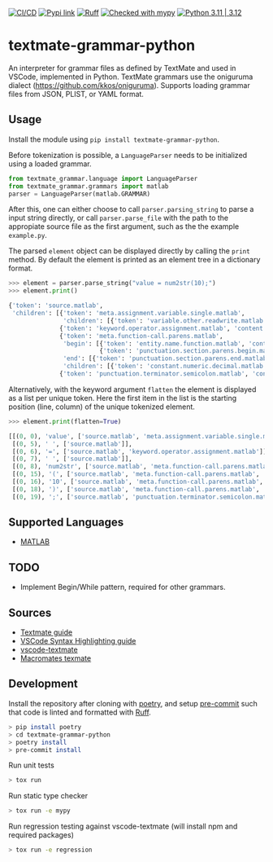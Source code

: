 [![CI/CD](https://github.com/watermarkhu/textmate-grammar-python/blob/main/.github/workflows/ci.yaml/badge.svg?branch=main)](https://github.com/watermarkhu/textmate-grammar-python/blob/main/.github/workflows/ci.yaml)
[![Pypi link](https://img.shields.io/badge/pypi-artifactory-green)](https://pypi.org/project/textmate-grammar-python/)
[![Ruff](https://img.shields.io/endpoint?url=https://raw.githubusercontent.com/astral-sh/ruff/main/assets/badge/v2.json)](https://github.com/astral-sh/ruff)
[![Checked with mypy](https://img.shields.io/badge/mypy-checked-blue)](http://mypy-lang.org/)
[![Python 3.11 | 3.12](https://img.shields.io/badge/python-3.11%20%7C%203.12-blue)](https://www.python.org)


# textmate-grammar-python

An interpreter for grammar files as defined by TextMate and used in VSCode, implemented in Python. TextMate grammars use the oniguruma dialect (https://github.com/kkos/oniguruma). Supports loading grammar files from JSON, PLIST, or YAML format. 


## Usage
Install the module using `pip install textmate-grammar-python`.

Before tokenization is possible, a `LanguageParser` needs to be initialized using a loaded grammar. 

```python
from textmate_grammar.language import LanguageParser
from textmate_grammar.grammars import matlab
parser = LanguageParser(matlab.GRAMMAR)
```

After this, one can either choose to call `parser.parsing_string` to parse a input string directly, or call `parser.parse_file` with the path to the appropiate source file as the first argument, such as the the example `example.py`. 

The parsed `element` object can be displayed directly by calling the `print` method. By default the element is printed as an element tree in a dictionary format. 

```python
>>> element = parser.parse_string("value = num2str(10);")
>>> element.print()

{'token': 'source.matlab',
 'children': [{'token': 'meta.assignment.variable.single.matlab', 
               'children': [{'token': 'variable.other.readwrite.matlab', 'content': 'value'}]},
              {'token': 'keyword.operator.assignment.matlab', 'content': '='},
              {'token': 'meta.function-call.parens.matlab',
               'begin': [{'token': 'entity.name.function.matlab', 'content': 'num2str'},
                         {'token': 'punctuation.section.parens.begin.matlab', 'content': '('}],
               'end': [{'token': 'punctuation.section.parens.end.matlab', 'content': ')'}],
               'children': [{'token': 'constant.numeric.decimal.matlab', 'content': '10'}]},
              {'token': 'punctuation.terminator.semicolon.matlab', 'content': ';'}]}

```
Alternatively, with the keyword argument `flatten` the element is displayed as a list per unique token. Here the first item in the list is the starting position (line, column) of the unique tokenized element. 

```python
>>> element.print(flatten=True)

[[(0, 0), 'value', ['source.matlab', 'meta.assignment.variable.single.matlab', 'variable.other.readwrite.matlab']],
 [(0, 5), ' ', ['source.matlab']],
 [(0, 6), '=', ['source.matlab', 'keyword.operator.assignment.matlab']],
 [(0, 7), ' ', ['source.matlab']],
 [(0, 8), 'num2str', ['source.matlab', 'meta.function-call.parens.matlab', 'entity.name.function.matlab']],
 [(0, 15), '(', ['source.matlab', 'meta.function-call.parens.matlab', 'punctuation.section.parens.begin.matlab']],
 [(0, 16), '10', ['source.matlab', 'meta.function-call.parens.matlab', 'constant.numeric.decimal.matlab']],
 [(0, 18), ')', ['source.matlab', 'meta.function-call.parens.matlab', 'punctuation.section.parens.end.matlab']],
 [(0, 19), ';', ['source.matlab', 'punctuation.terminator.semicolon.matlab']]]
```

## Supported Languages
- [MATLAB](https://github.com/mathworks/MATLAB-Language-grammar)

## TODO
- Implement Begin/While pattern, required for other grammars.

## Sources
- [Textmate guide](https://www.apeth.com/nonblog/stories/textmatebundle.html)
- [VSCode Syntax Highlighting guide](https://code.visualstudio.com/api/language-extensions/syntax-highlight-guide)
- [vscode-textmate](https://github.com/microsoft/vscode-textmate)
- [Macromates texmate](https://macromates.com/textmate/manual/)


## Development

Install the repository after cloning with [poetry](https://python-poetry.org/), and setup [pre-commit](https://pre-commit.com/) such that code is linted and formatted with [Ruff](https://docs.astral.sh/ruff/).

```bash
> pip install poetry
> cd textmate-grammar-python
> poetry install
> pre-commit install
```

Run unit tests
```bash
> tox run
```

Run static type checker
```bash
> tox run -e mypy
```

Run regression testing against vscode-textmate (will install npm and required packages)
```bash
> tox run -e regression
```

